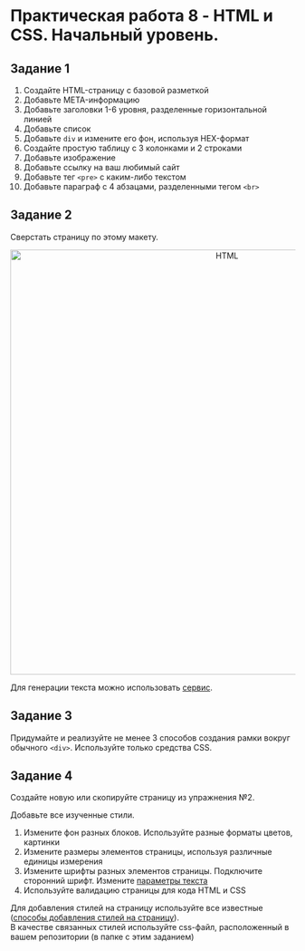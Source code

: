 # Практическая работа 8 - HTML и CSS. Начальный уровень.

## Задание 1

1. Создайте HTML-страницу с базовой разметкой
2. Добавьте META-информацию
3. Добавьте заголовки 1-6 уровня, разделенные горизонтальной линией
4. Добавьте список
5. Добавьте `div` и измените его фон, используя HEX-формат
6. Создайте простую таблицу с 3 колонками и 2 строками
7. Добавьте изображение
8. Добавьте ссылку на ваш любимый сайт
9. Добавьте тег `<pre>` с каким-либо текстом
10. Добавьте параграф с 4 абзацами, разделенными тегом `<br>`

## Задание 2

Сверстать страницу по этому макету.

<p align="center">
    <img
        width='750'
        title='HTML'
        src="https://s3.amazonaws.com/media-p.slid.es/uploads/130700/images/1821388/screencapture-file-C-Users-dmitrii_pikulin-OneDrive-Fronend-20Courses-presentations-HTML_BASICS_HW-html-1444649895890.png"
    />
</p>

Для генерации текста можно использовать [сервис](https://ru.lipsum.com/).

## Задание 3

Придумайте и реализуйте не менее 3 способов создания рамки вокруг обычного `<div>`. Используйте только средства CSS.

## Задание 4

Создайте новую или скопируйте страницу из упражнения №2.<br>

Добавьте все изученные стили.

1. Измените фон разных блоков. Используйте разные форматы цветов, картинки
2. Измените размеры элементов страницы, используя различные единицы измерения
3. Измените шрифты разных элементов страницы. Подключите сторонний шрифт. Измените [параметры текста](https://learn.webpurple.net/externals/topic8_html-css-basic/css-basics#text)
4. Используйте валидацию страницы для кода HTML и CSS

Для добавления стилей на страницу используйте все известные ([способы добавления стилей на страницу](http://htmlbook.ru/samcss/sposoby-dobavleniya-stiley-na-stranitsu)). <br>
В качестве связанных стилей используйте css-файл, расположенный в вашем репозитории (в папке с этим заданием)
